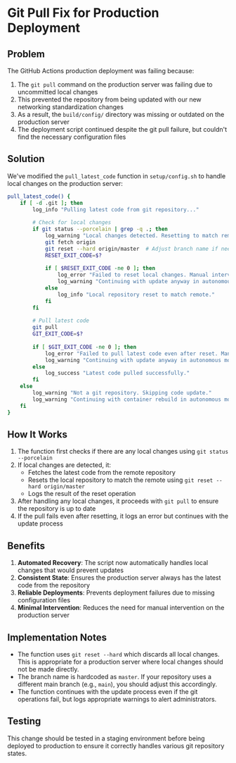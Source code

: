 # Git Pull Fix for Production Deployment

## Problem

The GitHub Actions production deployment was failing because:

1. The `git pull` command on the production server was failing due to uncommitted local changes
2. This prevented the repository from being updated with our new networking standardization changes
3. As a result, the `build/config/` directory was missing or outdated on the production server
4. The deployment script continued despite the git pull failure, but couldn't find the necessary configuration files

## Solution

We've modified the `pull_latest_code` function in `setup/config.sh` to handle local changes on the production server:

```bash
pull_latest_code() {
    if [ -d .git ]; then
        log_info "Pulling latest code from git repository..."
        
        # Check for local changes
        if git status --porcelain | grep -q .; then
            log_warning "Local changes detected. Resetting to match remote..."
            git fetch origin
            git reset --hard origin/master  # Adjust branch name if needed
            RESET_EXIT_CODE=$?
            
            if [ $RESET_EXIT_CODE -ne 0 ]; then
                log_error "Failed to reset local changes. Manual intervention required."
                log_warning "Continuing with update anyway in autonomous mode..."
            else
                log_info "Local repository reset to match remote."
            fi
        fi
        
        # Pull latest code
        git pull
        GIT_EXIT_CODE=$?
        
        if [ $GIT_EXIT_CODE -ne 0 ]; then
            log_error "Failed to pull latest code even after reset. Manual intervention required."
            log_warning "Continuing with update anyway in autonomous mode..."
        else
            log_success "Latest code pulled successfully."
        fi
    else
        log_warning "Not a git repository. Skipping code update."
        log_warning "Continuing with container rebuild in autonomous mode..."
    fi
}
```

## How It Works

1. The function first checks if there are any local changes using `git status --porcelain`
2. If local changes are detected, it:
   - Fetches the latest code from the remote repository
   - Resets the local repository to match the remote using `git reset --hard origin/master`
   - Logs the result of the reset operation
3. After handling any local changes, it proceeds with `git pull` to ensure the repository is up to date
4. If the pull fails even after resetting, it logs an error but continues with the update process

## Benefits

1. **Automated Recovery**: The script now automatically handles local changes that would prevent updates
2. **Consistent State**: Ensures the production server always has the latest code from the repository
3. **Reliable Deployments**: Prevents deployment failures due to missing configuration files
4. **Minimal Intervention**: Reduces the need for manual intervention on the production server

## Implementation Notes

- The function uses `git reset --hard` which discards all local changes. This is appropriate for a production server where local changes should not be made directly.
- The branch name is hardcoded as `master`. If your repository uses a different main branch (e.g., `main`), you should adjust this accordingly.
- The function continues with the update process even if the git operations fail, but logs appropriate warnings to alert administrators.

## Testing

This change should be tested in a staging environment before being deployed to production to ensure it correctly handles various git repository states.